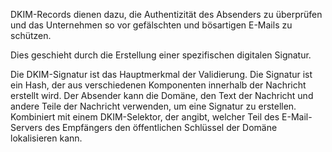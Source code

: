 DKIM-Records dienen dazu, die Authentizität des Absenders zu überprüfen und das Unternehmen so vor gefälschten und bösartigen E-Mails zu schützen.

Dies geschieht durch die Erstellung einer spezifischen digitalen Signatur.

Die DKIM-Signatur ist das Hauptmerkmal der Validierung. Die Signatur ist ein Hash, der aus verschiedenen Komponenten innerhalb der Nachricht erstellt wird. Der Absender kann die Domäne, den Text der Nachricht und andere Teile der Nachricht verwenden, um eine Signatur zu erstellen. Kombiniert mit einem DKIM-Selektor, der angibt, welcher Teil des E-Mail-Servers des Empfängers den öffentlichen Schlüssel der Domäne lokalisieren kann.